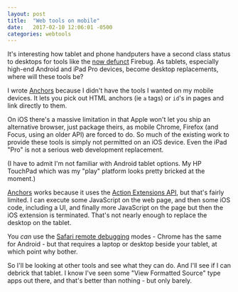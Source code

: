 ```yaml
---
layout: post
title:  "Web tools on mobile"
date:   2017-02-10 12:06:01 -0500
categories: webtools
---
```


It's interesting how tablet and phone handputers have a second class status to desktops for tools like the [now defunct](https://developer.mozilla.org/en-US/docs/Tools/Migrating_from_Firebug) Firebug.  As tablets, especially high-end Android and iPad Pro devices, become desktop replacements, where will these tools be?

I wrote [Anchors](https://jlongman.github.io/anchors/) because I didn't have the tools I wanted on my mobile devices. It lets you pick out HTML anchors (ie `a` tags) or `id`'s in pages and link directly to them.

On iOS there's a massive limitation in that Apple won't let you ship an alternative browser, just package theirs, as mobile Chrome, Firefox (and Focus, using an older API) are forced to do. So much of the existing work to provide these tools is simply not permitted on an iOS device. Even the iPad "Pro" is not a serious web development replacement.

(I have to admit I'm not familiar with Android tablet options.  My HP TouchPad which was my "play" platform looks pretty bricked at the moment.)

[Anchors](https://jlongman.github.io/anchors/) works because it uses the [Action Extensions API](https://developer.apple.com/library/content/documentation/General/Conceptual/ExtensibilityPG/Action.html#//apple_ref/doc/uid/TP40014214-CH13-SW1), but that's fairly limited.  I can execute some JavaScript on the web page, and then some iOS code, including a UI, and finally more JavaScript on the page but then the iOS extension is terminated.  That's not nearly enough to replace the desktop on the tablet.

You _can_ use the [Safari remote debugging](https://developer.apple.com/library/content/documentation/AppleApplications/Conceptual/Safari_Developer_Guide/GettingStarted/GettingStarted.html#//apple_ref/doc/uid/TP40007874-CH2-SW13) modes - Chrome has the same for Android -  but that requires a laptop or desktop beside your tablet, at which point why bother.

So I'll be looking at other tools and see what they can do.  And I'll see if I can debrick that tablet. I know I've seen some "View Formatted Source" type apps out there, and that's better than nothing - but only barely.

